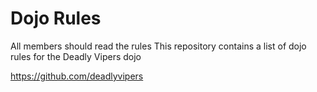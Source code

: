 Dojo Rules
==========
All members should read the rules
This repository contains a list of dojo rules for the Deadly Vipers dojo

https://github.com/deadlyvipers

